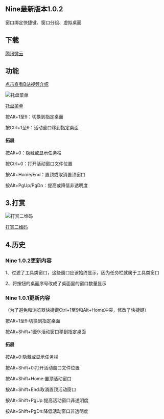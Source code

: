 ## Nine最新版本1.0.2
窗口绑定快捷键、窗口分组、虚拟桌面
## 下载

[腾讯微云](https://share.weiyun.com/dtRgxHJB)


## 功能
[点击查看B站视频介绍](https://www.bilibili.com/video/BV1oK411c7Y7)

![托盘菜单](https://meta.appinn.net/uploads/default/original/2X/9/98a0367c0d20e99054a2c67d1b8490d92cc9625f.png)

[托盘菜单](https://meta.appinn.net/uploads/default/original/2X/9/98a0367c0d20e99054a2c67d1b8490d92cc9625f.png)

按Alt+1至9：切换到指定桌面

按Ctrl+1至9：活动窗口移到指定桌面

#### 拓展

按Alt+0：隐藏或显示任务栏

按Ctrl+0：打开活动窗口文件位置

按Alt+Home/End：置顶或取消置顶窗口

按Alt+PgUp/PgDn：提高或降低非透明度


## 3.打赏

![打赏二维码](https://s1.ax1x.com/2020/10/11/0cXcRO.png)

[打赏二维码](https://s1.ax1x.com/2020/10/11/0cXcRO.png)

## 4.历史

### Nine 1.0.2更新内容

1、过滤了工具类窗口，这些窗口应该始终显示，因为任务栏就属于工具类窗口

2、将按钮的桌面序号改成了桌面里的窗口数量显示

### Nine 1.0.1更新内容

（为了避免和浏览器快捷键Ctrl+1至9和Alt+Home冲突，修改了快捷键）

按Alt+1至9:切换到指定桌面

按Alt+Shift+1至9:活动窗口移到指定桌面

#### 拓展

按Alt+0:隐藏或显示任务栏

按Alt+Shift+0:打开活动窗口文件位置

按Alt+Shift+Home:置顶活动窗口

按Alt+Shift+End:取消置顶活动窗口

按Alt+Shift+PgUp:提高活动窗口非透明度

按Alt+Shift+PgDn:降低活动窗口非透明度
